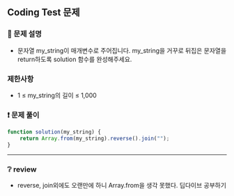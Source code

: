 ## Coding Test 문제

### 📌 문제 설명

- 문자열 my_string이 매개변수로 주어집니다. my_string을 거꾸로 뒤집은 문자열을 return하도록 solution 함수를 완성해주세요.

### 제한사항

- 1 ≤ my_string의 길이 ≤ 1,000

### ❗ 문제 풀이

```javascript
function solution(my_string) {
	return Array.from(my_string).reverse().join("");
}
```

---

### ❔ review

- reverse, join외에도 오랜만에 하니 Array.from을 생각 못했다. 딥다이브 공부하기
